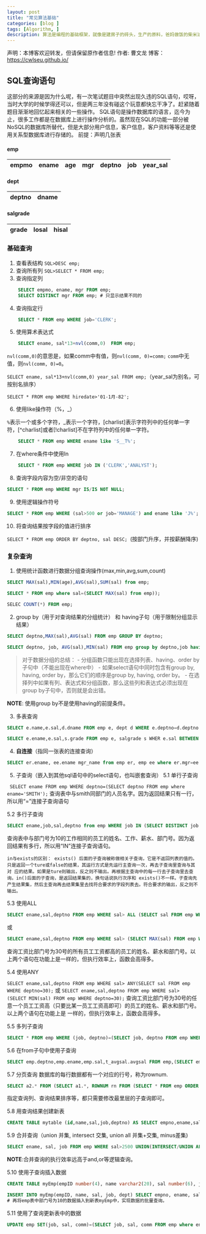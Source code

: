 ```yaml
---
layout: post
title: "常见算法基础"
categories: [blog ]
tags: [Algorithm, ]
description: 算法是编程的基础框架，就像是建房子的砖头，生产的原料，爸妈做饭的柴米油盐。没有良好的算法基础，哪里做得出好菜，生产出优质的产品，建造出结实的房子。
---
```




声明：本博客欢迎转发，但请保留原作者信息!
作者: 曹文龙
博客： <https://cwlseu.github.io/>

## SQL查询语句
这部分的来源是因为什么呢，有一次笔试题目中突然出现久违的SQL语句，哎呀，当时大学的时候学得还可以，但是两三年没有碰这个玩意都快忘干净了。赶紧随着题目渐渐地回忆起来相关的一些操作。
SQL语句是操作数据库的语言，迄今为止，很多工作都是在数据库上进行操作分析的。虽然现在SQL的功能一部分被NoSQL的数据库所替代，但是大部分用户信息，客户信息，客户资料等等还是使用关系型数据库进行存储的。
前提：声明几张表

#### emp

|empmo| ename|age| mgr|deptno| job | year_sal|
|:---:|:---:|:---:|:---:|:---:|:---:|:---:|

#### dept

|deptno | dname|
|:---:|:---:|

#### salgrade 

|grade |losal |hisal|
|:---:|:---:|:---:|

### 基础查询

1. 查看表结构  `SQL>DESC emp;` 
2. 查询所有列
    `SQL>SELECT * FROM emp;`
3. 查询指定列

```sql
    SELECT empmo, ename, mgr FROM emp;
    SELECT DISTINCT mgr FROM emp; # 只显示结果不同的
```
4. 查询指定行

```sql
    SELECT * FROM emp WHERE job='CLERK';
```
5. 使用算术表达式

```sql
    SELECT ename, sal*13+nvl(comm,0)  FROM emp; 
```

`nvl(comm,0)`的意思是，如果comm中有值，则`nvl(comm, 0)=comm;`  `comm`中无值，则`nvl(comm, 0)=0`。

`SELECT ename, sal*13+nvl(comm,0) year_sal FROM emp;`（year_sal为别名，可按别名排序）

`SELECT * FROM emp WHERE hiredate>'01-1月-82';` 

6. 使用like操作符（%，_）

`%`表示一个或多个字符，_表示一个字符，[charlist]表示字符列中的任何单一字符，[^charlist]或者[!charlist]不在字符列中的任何单一字符。

```sql
    SELECT * FROM emp WHERE ename like 'S__T%';
```

7. 在where条件中使用In

```sql
    SELECT * FROM emp WHERE job IN ('CLERK','ANALYST');
```

8. 查询字段内容为空/非空的语句

```sql
SELECT * FROM emp WHERE mgr IS/IS NOT NULL; 
```
9. 使用逻辑操作符号

```sql
SELECT * FROM emp WHERE (sal>500 or job='MANAGE') and ename like 'J%';
```
10. 将查询结果按字段的值进行排序

`SELECT * FROM emp ORDER BY deptno, sal DESC; `(按部门升序，并按薪酬降序)

### 复杂查询

1. 使用统计函数进行数据分组查询操作(max,min,avg,sum,count)

```sql
SELECT MAX(sal),MIN(age),AVG(sal),SUM(sal) from emp;

SELECT * FROM emp where sal=(SELECT MAX(sal) from emp));

SELEC COUNT(*) FROM emp;
```

2. group by（用于对查询结果的分组统计） 和 having子句（用于限制分组显示结果）

```sql
SELECT deptno,MAX(sal),AVG(sal) FROM emp GROUP BY deptno;

SELECT deptno, job, AVG(sal),MIN(sal) FROM emp group by deptno,job having AVG(sal)<2000;
```

>   对于数据分组的总结：
    - 分组函数只能出现在选择列表、having、order by子句中（不能出现在where中）
    - 如果select语句中同时包含有group by, having, order by，那么它们的顺序是group by, having, order by。
    - 在选择列中如果有列、表达式和分组函数，那么这些列和表达式必须出现在group by子句中，否则就是会出错。

**NOTE**: 使用group by不是使用having的前提条件。

3. 多表查询

```sql
SELECT e.name,e.sal,d.dname FROM emp e, dept d WHERE e.deptno=d.deptno order by d.deptno;

SELECT e.ename,e.sal,s.grade FROM emp e, salgrade s WHER e.sal BETWEEN s.losal AND s.hisal;
```

4. **自连接**（指同一张表的连接查询）

```sql
SELECT er.ename, ee.ename mgr_name from emp er, emp ee where er.mgr=ee.empno;
```

5. 子查询（嵌入到其他sql语句中的select语句，也叫嵌套查询）
5.1 单行子查询

` SELECT ename FROM emp WHERE deptno=(SELECT deptno FROM emp where ename='SMITH');`
查询表中与smith同部门的人员名字。因为返回结果只有一行，所以用“=”连接子查询语句

5.2 多行子查询

```sql
SELECT ename,job,sal,deptno from emp WHERE job IN (SELECT DISTINCT job FROM emp WHERE deptno=10);
```

查询表中与部门号为10的工作相同的员工的姓名、工作、薪水、部门号。因为返回结果有多行，所以用“IN”连接子查询语句。

    in与exists的区别： exists() 后面的子查询被称做相关子查询，它是不返回列表的值的。只是返回一个ture或false的结果，其运行方式是先运行主查询一次，再去子查询里查询与其对 应的结果。如果是ture则输出，反之则不输出。再根据主查询中的每一行去子查询里去查询。in()后面的子查询，是返回结果集的，换句话说执行次序和 exists()不一样。子查询先产生结果集，然后主查询再去结果集里去找符合要求的字段列表去。符合要求的输出，反之则不输出。

5.3 使用ALL

```sql
SELECT ename,sal,deptno FROM emp WHERE sal> ALL (SELECT sal FROM emp WHERE deptno=30);
```

或 

```sql
SELECT ename,sal,deptno FROM emp WHERE sal> (SELECT MAX(sal) FROM emp WHERE deptno=30);
```

查询工资比部门号为30号的所有员工工资都高的员工的姓名、薪水和部门号。以上两个语句在功能上是一样的，但执行效率上，函数会高得多。

5.4 使用ANY

`SELECT ename,sal,deptno FROM emp WHERE sal> ANY(SELECT sal FROM emp WHERE deptno=30);` 
或 
`SELECT ename,sal,deptno FROM emp WHERE sal> (SELECT MIN(sal) FROM emp WHERE deptno=30);`
查询工资比部门号为30号的任意一个员工工资高（只要比某一员工工资高即可）的员工的姓名、薪水和部门号。以上两个语句在功能上是 一样的，但执行效率上，函数会高得多。

5.5 多列子查询

```sql
SELECT * FROM emp WHERE (job, deptno)=(SELECT job, deptno FROM emp WHERE ename='SMITH');
```

5.6 在from子句中使用子查询

```sql
SELECT emp.deptno,emp.ename,emp.sal,t_avgsal.avgsal FROM emp,(SELECT emp.deptno,avg(emp.sal) avgsal FROM emp GROUP BY emp.deptno) t_avgsal where emp.deptno=t_avgsal.deptno AND emp.sal>t_avgsal.avgsal ORDER BY emp.deptno;
```
5.7 分页查询
数据库的每行数据都有一个对应的行号，称为rownum.

```sql
SELECT a2.* FROM (SELECT a1.*, ROWNUM rn FROM (SELECT * FROM emp ORDER BY sal) a1 WHERE ROWNUM<=10) a2 WHERE rn>=6;
```

指定查询列、查询结果排序等，都只需要修改最里层的子查询即可。

5.8 用查询结果创建新表

```sql
CREATE TABLE mytable (id,name,sal,job,deptno) AS SELECT empno,ename,sal,job,deptno FROM emp;
```

5.9 合并查询（union 并集, intersect 交集, union all 并集+交集, minus差集)

```sql
SELECT ename, sal, job FROM emp WHERE sal>2500 UNION(INTERSECT/UNION ALL/MINUS) SELECT ename, sal, job FROM emp WHERE job='MANAGER';
```

**NOTE**:合并查询的执行效率远高于and,or等逻辑查询。

5.10 使用子查询插入数据

```sql
CREATE TABLE myEmp(empID number(4), name varchar2(20), sal number(6), job varchar2(10), dept number(2)); ##先建一张空表；

INSERT INTO myEmp(empID, name, sal, job, dept) SELECT empno, ename, sal, job, deptno FROM emp WHERE deptno=10;
# 再将emp表中部门号为10的数据插入到新表myEmp中，实现数据的批量查询。
```
5.11 使用了查询更新表中的数据

```sql
UPDATE emp SET(job, sal, comm)=(SELECT job, sal, comm FROM emp where ename='SMITH') WHERE ename='SCOTT';
```